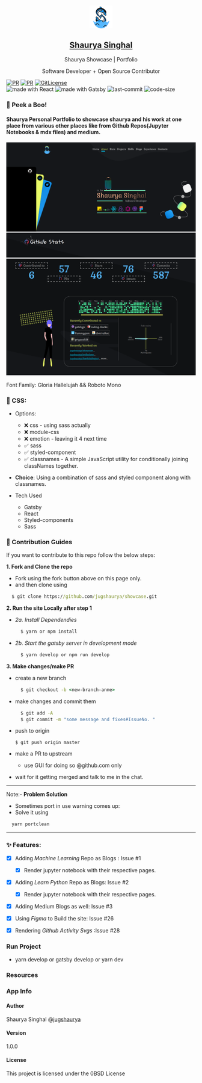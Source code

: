 <p align="center">
  <a href="https://shaurya.now.sh/">
    <img alt="logo" src="./src/static/logo/logo-black.svg" width="60" />
    <h2 align="center">Shaurya Singhal</h2>
  </a>
</p> 
<p align="center">Shaurya Showcase | Portfolio</p>
<p align="center">Software Developer + Open Source Contributor</p>

[![PR](https://img.shields.io/badge/code_style-prettier-ff69b4.svg)](https://github.com/jugshaurya/showcase)
[![PR](https://img.shields.io/badge/PR-Welcome-blue.svg)](https://github.com/jugshaurya/showcase)
[![GitLicense](https://gitlicense.com/badge/jugshaurya/showcase)](https://github.com/jugshaurya/showcase)
<br/>
<img src="https://img.shields.io/badge/made%20with-react-cyan.svg" alt="made with React"> <img src="https://img.shields.io/badge/made%20with-gatsby-purple.svg" alt="made with Gatsby"> <img src="https://img.shields.io/github/last-commit/jugshaurya/showcase" alt="last-commit"> <img src="https://img.shields.io/github/languages/code-size/jugshaurya/showcase" alt="code-size">

### 👀 Peek a Boo!

#### Shaurya Personal Portfolio to showcase shaurya and his work at one place from various other places like from Github Repos(Jupyter Notebooks & mdx files) and medium.

![](./readme-images/showcase.png)
![](./readme-images/showcase-1.png)
![](./readme-images/showcase-2.png)

Font Family: Gloria Hallelujah && Roboto Mono

### 🌈 CSS:

- Options:

  - ❌ css - using sass actually
  - ❌ module-css
  - ❌ emotion - leaving it 4 next time
  - ✅ sass
  - ✅ styled-component
  - ✅ classnames - A simple JavaScript utility for conditionally joining classNames together.

- **Choice**: Using a combination of sass and styled component along with classnames.

- Tech Used
  - Gatsby
  - React
  - Styled-components
  - Sass

### 📔 Contribution Guides

If you want to contribute to this repo follow the below steps:

**1. Fork and Clone the repo**

- Fork using the fork button above on this page only.
- and then clone using

```cmd
  $ git clone https://github.com/jugshaurya/showcase.git
```

**2. Run the site Locally after step 1**

- _2a. Install Dependendies_
  ```cmd
    $ yarn or npm install
  ```
- _2b. Start the gatsby server in development mode_
  ```cmd
    $ yarn develop or npm run develop
  ```

**3. Make changes/make PR**

- create a new branch

  ```cmd
    $ git checkout -b <new-branch-anme>
  ```

- make changes and commit them

  ```cmd
    $ git add -A
    $ git commit -m "some message and fixes#IssueNo. "
  ```

- push to origin
  ```
  $ git push origin master
  ```
- make a PR to upstream

  - use GUI for doing so @github.com only

- wait for it getting merged and talk to me in the chat.

---

Note:- **Problem Solution**

- Sometimes port in use warning comes up:
- Solve it using

```
  yarn portclean
```

---

### ✨ Features:

- [x] Adding _Machine Learning_ Repo as Blogs : Issue #1

  - [x] Render jupyter notebook with their respective pages.

- [x] Adding _Learn Python_ Repo as Blogs: Issue #2

  - [x] Render jupyter notebook with their respective pages.

- [x] Adding Medium Blogs as well: Issue #3
- [x] Using _Figma_ to Build the site: Issue #26
- [x] Rendering _Github Activity Svgs_ :Issue #28

### Run Project

- yarn develop or gatsby develop or yarn dev

### Resources

### App Info

#### Author

Shaurya Singhal
@[jugshaurya](https://shaurya.now.sh)

#### Version

1.0.0

#### License

This project is licensed under the 0BSD License
